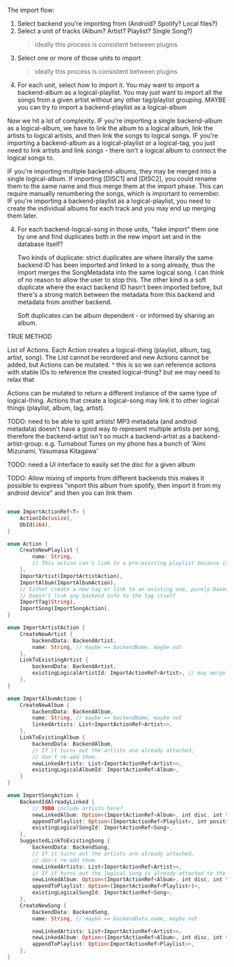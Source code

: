 The import flow:

1. Select backend you're importing from (Android? Spotify? Local files?)
2. Select a unit of tracks (Album? Artist? Playlist? Single Song?)
   > ideally this process is consistent between plugins
3. Select one or more of those units to import
   > ideally this process is consistent between plugins
4. For each unit, select *how* to import it. You may want to import a backend-album as a logical-playlist. You may just want to import all the songs from a given artist without any other tag/playlist grouping. MAYBE you can try to import a backend-playlist as a logical-album

Now we hit a lot of complexity.
IF you're importing a single backend-album as a logical-album, we have to link the album to a logical album, link the artists to logical artists, and then link the songs to logical songs.
IF you're importing a backend-album as a logical-playlist or a logical-tag, you just need to link artists and link songs - there isn't a logical album to connect the logical songs to.
<!-- IF you're importing multiple albums, we assume those albums have to be merged separately for now. [DISC 1] and [DISC 2] merging would require looping another backend in  -->
IF you're importing multiple backend-albums, they may be merged into a single logical-album. If importing [DISC1] and [DISC2], you could rename them to the same name and thus merge them at the import phase. This can require manually renumbering the songs, which is important to remember.
IF you're importing a backend-playlist as a logical-playlist, you need to create the individual albums for each track and you may end up merging them later.

4. For each backend-logical-song in those units, "fake import" them one by one
   and find duplicates both in the new import set and in the database itself?
   
   Two kinds of duplicate: strict duplicates are where literally the same backend ID has been imported and linked to a song already, thus the import merges the SongMetadata into the same logical song. I can think of no reason to allow the user to stop this. The other kind is a soft duplicate where the exact backend ID hasn't been imported before, but there's a strong match between the metadata from this backend and metadata from another backend.

   Soft duplicates can be album dependent - or informed by sharing an album.
    <!-- a. Merge the logical songs we want to import between those units
    a. Gather the List<(SongPlayback, SongMetadata)> for each logical song
       > assume exactly one SongMetadata exists for every unique SongPlayback, but multiple SongPlaybacks can share SongMetadata with the same values
    b. 
    b. For each logical song, look up each SongPlayback in the database to see if we already have the song imported. -->



TRUE METHOD

List of Actions.
Each Action creates a logical-thing (playlist, album, tag, artist, song).
The List cannot be reordered and new Actions cannot be added, but Actions can be mutated.
^ this is so we can reference actions with stable IDs to reference the created logical-thing? but we may need to relax that

Actions can be mutated to return a different instance of the same type of logical-thing.
Actions that create a logical-song may link it to other logical things (playlist, album, tag, artist).

TODO: need to be able to split artists!
MP3 metadata (and android metadata) doesn't have a good way to represent multiple artists per song, therefore the backend-artist isn't so much a backend-artist as a backend-artist-group. e.g. Turnabout Tunes on my phone has a bunch of 'Aimi Mizunami, Yasumasa Kitagawa'

TODO: need a UI interface to easily set the disc for a given album

TODO: Allow mixing of imports from different backends
this makes it possible to express
"import this album from spotify, then import it from my android device" and then you can link them

```rust

enum ImportActionRef<T> {
    ActionIdx(usize),
    DbId(i64),
}

enum Action {
    CreateNewPlaylist {
        name: String,
        // This action can't link to a pre-existing playlist because it would cause inconsistencies in ordering
    },
    ImportArtist(ImportArtistAction),
    ImportAlbum(ImportAlbumAction),
    // Either create a new tag or link to an existing one, purely based on the name.
    // Doesn't link any backend info to the tag itself
    ImportTag(String),
    ImportSong(ImportSongAction),
}

enum ImportArtistAction {
    CreateNewArtist {
        backendData: BackendArtist,
        name: String, // maybe == backendName, maybe not
    },
    LinkToExistingArtist {
        backendData: BackendArtist,
        existingLogicalArtistId: ImportActionRef<Artist>, // may merge with another artist in this import set!
    },
}

enum ImportAlbumAction {
    CreateNewAlbum {
        backendData: BackendAlbum,
        name: String, // maybe == backendName, maybe not
        linkedArtists: List<ImportActionRef<Artist>>,
    },
    LinkToExistingAlbum {
        backendData: BackendAlbum,
        // If it turns out the artists are already attached,
        // don't re-add them.
        newLinkedArtists: List<ImportActionRef<Artist>>,
        existingLogicalAlbumId: ImportActionRef<Album>,
    }
}

enum ImportSongAction {
    BackendIdAlreadyLinked {
        // TODO include artists here?
        newLinkedAlbum: Option<(ImportActionRef<Album>, int disc, int track)>,
        appendToPlaylist: Option<(ImportActionRef<Playlist>, int position)>,
        existingLogicalSongId: ImportActionRef<Song>,
    },
    SuggestedLinkToExistingSong {
        backendData: BackendSong,
        // If it turns out the artists are already attached,
        // don't re-add them.
        newLinkedArtists: List<ImportActionRef<Artist>>,
        // If it turns out the logical song is already attached to the album, update the order. We should be doing database ops under the hood to ensure we initially present the user with a (disc, track) that's correct
        newLinkedAlbum: Option<(ImportActionRef<Album>, int disc, int track)>,
        appendToPlaylist: Option<(ImportActionRef<Playlist>)>,
        existingLogicalSongId: ImportActionRef<Song>,
    },
    CreateNewSong {
        backendData: BackendSong,
        name: String, // maybe == backendData.name, maybe not

        newLinkedArtists: List<ImportActionRef<Artist>>,
        newLinkedAlbum: Option<(ImportActionRef<Album>, int disc, int track)>,
        appendToPlaylist: Option<ImportActionRef<Playlist>>,
    },
}
```